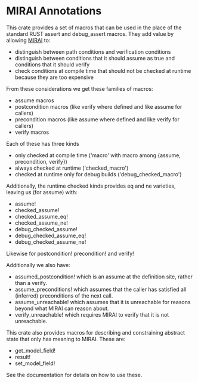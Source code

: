 # MIRAI Annotations

This crate provides a set of macros that can be used in the place of the standard RUST assert and debug_assert macros.
They add value by allowing [MIRAI](https://github.com/facebookexperimental/MIRAI) to:
* distinguish between path conditions and verification conditions
* distinguish between conditions that it should assume as true and conditions that it should verify
* check conditions at compile time that should not be checked at runtime because they are too expensive

From these considerations we get these families of macros:
* assume macros
* postcondition macros (like verify where defined and like assume for callers)
* precondition macros (like assume where defined and like verify for callers)
* verify macros

Each of these has three kinds
* only checked at compile time ('macro' with macro among {assume, precondition, verify})
* always checked at runtime ('checked_macro')
* checked at runtime only for debug builds ('debug_checked_macro')

Additionally, the runtime checked kinds provides eq and ne varieties, leaving us (for assume) with:
* assume!
* checked_assume!
* checked_assume_eq!
* checked_assume_ne!
* debug_checked_assume!
* debug_checked_assume_eq!
* debug_checked_assume_ne!

Likewise for postcondition! precondition! and verify!

Additionally we also have:
* assumed_postcondition! which is an assume at the definition site, rather than a verify.
* assume_preconditions! which assumes that the caller has satisfied all (inferred) preconditions of the next call.
* assume_unreachable! which assumes that it is unreachable for reasons beyond what MIRAI can reason about.
* verify_unreachable! which requires MIRAI to verify that it is not unreachable.

This crate also provides macros for describing and constraining abstract state that only has meaning to MIRAI. These are:
* get_model_field!
* result!
* set_model_field!

See the documentation for details on how to use these.